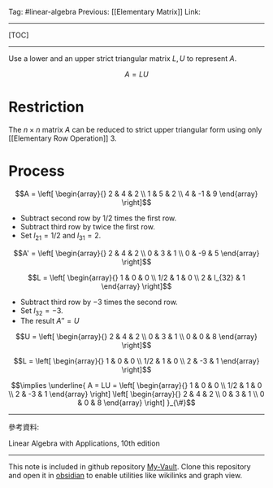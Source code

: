 Tag: #linear-algebra 
Previous: [[Elementary Matrix]]
Link: 

---

[TOC]

---

Use a lower and an upper strict triangular matrix $L, U$ to represent $A$.

$$A = LU$$

# Restriction

The $n \times n$ matrix $A$ can be reduced to strict upper triangular form using only [[Elementary Row Operation]] 3.

# Process

$$A = \left[
	\begin{array}{}
		2 & 4 & 2 \\
		1 & 5 & 2 \\
		4 & -1 & 9
	\end{array}
\right]$$

- Subtract second row by $1/2$ times the first row.
- Subtract third row by twice the first row.
- Set $l_{21} = 1/2$ and $l_{31} = 2$.

$$A' = \left[
	\begin{array}{}
		2 & 4 & 2 \\
		0 & 3 & 1 \\
		0 & -9 & 5
	\end{array}
\right]$$

$$L = 
\left[
	\begin{array}{}
		1 & 0 & 0 \\
		1/2 & 1 & 0 \\
		2 & l_{32} & 1
	\end{array}
\right]$$

- Subtract third row by $-3$ times the second row.
- Set $l_{32} = -3$.
- The result $A'' = U$

$$U = \left[
	\begin{array}{}
		2 & 4 & 2 \\
		0 & 3 & 1 \\
		0 & 0 & 8
	\end{array}
\right]$$

$$L = 
\left[
	\begin{array}{}
		1 & 0 & 0 \\
		1/2 & 1 & 0 \\
		2 & -3 & 1
	\end{array}
\right]$$

$$\implies \underline{
	A = LU = 
	\left[
		\begin{array}{}
			1 & 0 & 0 \\
			1/2 & 1 & 0 \\
			2 & -3 & 1
		\end{array}
	\right]
	\left[
		\begin{array}{}
			2 & 4 & 2 \\
			0 & 3 & 1 \\
			0 & 0 & 8
		\end{array}
	\right]
}_{\#}$$

---

參考資料:

Linear Algebra with Applications, 10th edition

---

This note is included in github repository [My-Vault](https://github.com/LittleD3092/My-Vault.git). Clone this repository and open it in [obsidian](https://obsidian.md/) to enable utilities like wikilinks and graph view.